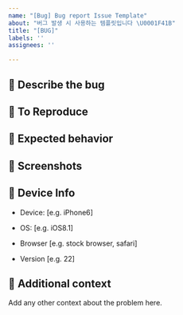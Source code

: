 ```yaml
---
name: "[Bug] Bug report Issue Template"
about: "버그 발생 시 사용하는 템플릿입니다 \U0001F41B"
title: "[BUG]"
labels: ''
assignees: ''

---
```


## 🐛 Describe the bug

## 👀 To Reproduce

## 🤯 Expected behavior

## 📸 Screenshots

## 🤳 Device Info
 - Device: [e.g. iPhone6]

 - OS: [e.g. iOS8.1]

 - Browser [e.g. stock browser, safari]

 - Version [e.g. 22]

## 📝 Additional context
Add any other context about the problem here.
